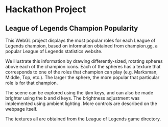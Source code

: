 # Hackathon Project
## League of Legends Champion Popularity

This WebGL project displays the most popular roles for each League of Legends champion, based on information
obtained from champion.gg, a popular League of Legends statistics website.

We illustrate this information by drawing differently-sized, rotating spheres above each of the champion icons. Each of the spheres
has a texture that corresponds to one of the roles that champion can play (e.g. Marksman, Middle, Top, etc.). The larger the 
sphere, the more popular that particular role is for that champion.

The scene can be explored using the ijkm keys, and can also be made brighter using the b and d keys. The brightness adjustment was implemented using ambient lighting. More controls are described on the webpage itself.

The textures all are obtained from the League of Legends game directory.


